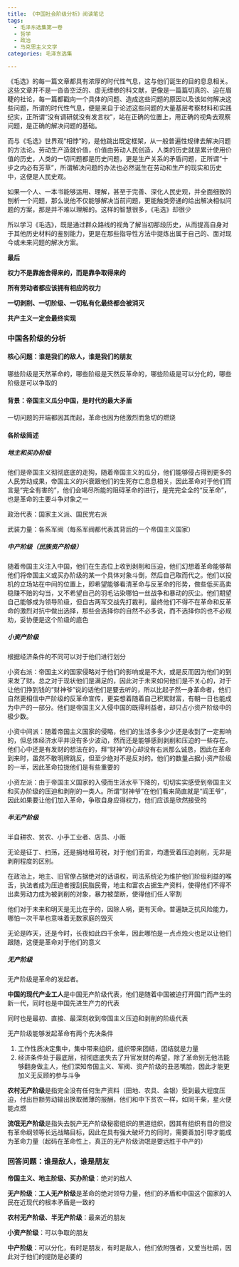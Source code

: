 ```yaml
---
title: 《中国社会阶级分析》阅读笔记
tags: 
  - 毛泽东选集第一卷
  - 哲学
  - 政治
  - 马克思主义文学
categories: 毛泽东选集

---
```


《毛选》的每一篇文章都具有浓厚的时代性气息，这与他们诞生的目的息息相关。这些文章并不是一沓沓空泛的、虚无缥缈的科文献，更像是一篇篇切真的、迫在眉睫的社论，每一篇都戳向一个具体的问题、造成这些问题的原因以及该如何解决这些问题，所谓的时代性气息，便是来自于论述这些问题的大量基层考察材料和实践纪实，正所谓“没有调研就没有发言权”，站在正确的位置上，用正确的视角去观察问题，是正确的解决问题的基础。

<!--more-->

而与《毛选》世界观“相悖”的，是他跳出既定框架，从一般普遍性规律去解决问题的方法论。劳动生产造就价值，价值由劳动人民创造，人类的历史就是累计使用价值的历史，人类的一切问题都是历史问题，更是生产关系的矛盾问题，正所谓“十步之内必有芳草”，所谓解决问题的办法也必然诞生在劳动和生产的现实和历史中，这便是人民史观。

如果一个人、一本书能够运用、理解，甚至于完善、深化人民史观，并全面细致的刨析一个问题，那么说他不仅能够解决当前问题，更能触类旁通的给出解决相似问题的方案，那是并不难以理解的。这样的智慧很多，《毛选》却很少

所以学习《毛选》，既是通过群众路线的视角了解当初那段历史，从而提高自身对于其他历史材料的鉴别能力，更是在那些指导性方法中提炼出属于自己的、面对现今或未来问题的解决方案。





**最后**

**权力不是靠施舍得来的，而是靠争取得来的**

**所有劳动者都应该拥有相应的权力**

**一切剥削、一切阶级、一切私有化最终都会被消灭**

**共产主义一定会最终实现**





### 中国各阶级的分析



#### 核心问题：谁是我们的敌人，谁是我们的朋友

哪些阶级是天然革命的，哪些阶级是天然反革命的，哪些阶级是可以分化的，哪些阶级是可以争取的

#### 背景：帝国主义瓜分中国，是时代的最大矛盾

一切问题的开端都因其而起，革命也因为他激烈而急切的燃烧

#### 各阶级简述

##### 地主和买办阶级

他们是帝国主义彻彻底底的走狗，随着帝国主义的瓜分，他们能够侵占得到更多的人民劳动成果，帝国主义的兴衰跟他们的生死存亡息息相关，因此革命对于他们而言是“完全有害的”，他们会竭尽所能的阻碍革命的进行，是完完全全的“反革命”，也是革命的主要斗争对象之一

政治代表：国家主义派、国民党右派

武装力量：各系军阀（每系军阀都代表其背后的一个帝国主义国家）

##### 中产阶级（民族资产阶级）

随着帝国主义注入中国，他们在生态位上收到剥削和压迫，他们幻想着革命能够帮他们将帝国主义或买办阶级的某一个具体对象斗倒，然后自己取而代之。他们以投机的立场站在中间的位置上，即希望能够看清革命与反革命的形势，做些低买高卖稳赚不赔的勾当，又不希望自己的羽毛沾染哪怕一丝战争和暴动的灰尘。他们期望自己能够成为领导阶级，但自古两军交战先打裁判，最终他们不得不在革命和反革命的激烈对抗中做出选择，那些会选择你的自然不必多说，而不选择你的也不必规劝，妥协便是这个阶级的底色

##### 小资产阶级

根据经济条件的不同可以对于他们进行划分

小资右派：帝国主义的国家侵略对于他们的影响或是不大，或是反而因为他们的到来发了财。总之对于现状他们是满足的，因此对于未来如何他们是不关心的，对于让他们挣到钱的“财神爷”说的话他们是要去听的，所以比起孑然一身革命者，他们自然更相信中产阶级的反革命宣传，更妄想着随着自己积累财富，有朝一日也能成为中产的一部分。他们是帝国主义入侵中国的既得利益者，却只占小资产阶级中的极少数。

小资中间派：随着帝国主义国家的侵略，他们的生活多多少少还是收到了一定影响的，但总体经济水平并没有多少波动，然而还是能够感到剥削和压迫的一些存在。他们心中还是有发财的想法在的，拜“财神”的心却没有右派那么诚恳，因此在革命到来时，虽然不敢明牌跳反，但至少绝对不是反对的。他们的数量占据小资产阶级的一半，因此革命拉拢他们是有些重要的

小资左派：由于帝国主义国家的入侵而生活水平下降的，切切实实感受到帝国主义和买办阶级的压迫和剥削的一类人。所谓“财神爷”在他们看来简直就是“阎王爷”，因此如果要让他们加入革命，争取自身应得权力，他们应该是欣然接受的

##### 半无产阶级

半自耕农、贫农、小手工业者、店员、小贩

无论是征丁、扫荡，还是捐地租苛税，对于他们而言，均遭受着压迫剥削，无非是剥削程度的区别。

在政治上，地主、旧官僚占据绝对的话语权，司法系统沦为维护他们阶级利益的喉舌，执法者成为压迫者搜刮民脂民膏，地主和富农占据生产资料，使得他们不得不出卖劳动力成为被剥削的对象，暴力被垄断，使得他们任人宰割

他们对于未来和明天是无比在乎的，因除人祸，更有天命。普遍缺乏抗风险能力，哪怕一次干旱也意味着无数家庭的毁灭

无论是昨天，还是今时，长夜如此四千余年，因此哪怕是一点点烛火也足以让他们跟随，这便是革命对于他们的意义

##### 无产阶级

无产阶级是革命的发起者。

**中国的现代产业工人**是中国无产阶级代表，他们是随着中国被迫打开国门而产生的新一代，同时也是中国先进生产力的代表

同时也是最初、直接、最深刻收到帝国主义压迫和剥削的阶级代表

无产阶级能够发起革命有两个先决条件

1. 工作性质决定集中，集中带来组织，组织带来团结，团结就是力量
2. 经济条件处于最底层，彻彻底底失去了升官发财的希望，除了革命别无他法能够翻身做主人，他们深知帝国主义、军阀、资产阶级的丑恶嘴脸，因此才能更加义无反顾的参与斗争

**农村无产阶级**是指完全没有任何生产资料（田地、农具、金银）受到最大程度压迫，付出巨额劳动输出换取微薄的报酬，他们和中下贫农一样，如同干柴，星火便能点燃

**流氓无产阶级**是指失去脱产无产阶级秘密组织的黑道组织，因其有组织有目的但没有革命纲领等长远战略目标，因此在具有强大破坏力的同时，需要善加引导才能成为革命力量（起码在革命性上，真正的无产阶级流氓是要远胜于中产的）



### 回答问题：谁是敌人，谁是朋友

**帝国主义、地主阶级、买办阶级**：绝对的敌人

**无产阶级**：**工人无产阶级**是革命的绝对领导力量，他们的矛盾和中国这个国家的人民在近现代的根本矛盾是一致的

**农村无产阶级、半无产阶级**：最亲近的朋友

**小资产阶级**：可以争取的朋友

**中产阶级**：可以分化，有时是朋友，有时是敌人，他们依附强者，又爱当杜鹃，因此对于他们的提防是必要的

